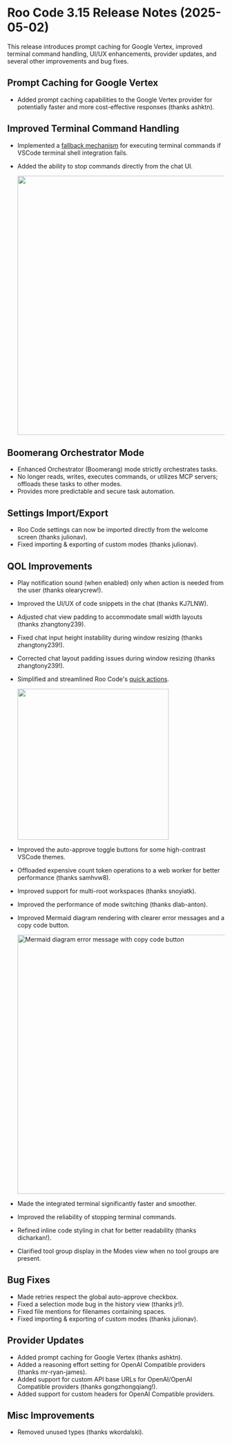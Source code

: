 # Roo Code 3.15 Release Notes (2025-05-02)

This release introduces prompt caching for Google Vertex, improved terminal command handling, UI/UX enhancements, provider updates, and several other improvements and bug fixes.

## Prompt Caching for Google Vertex

*   Added prompt caching capabilities to the Google Vertex provider for potentially faster and more cost-effective responses (thanks ashktn).

## Improved Terminal Command Handling

*   Implemented a [fallback mechanism](/features/shell-integration#command-execution-fallback) for executing terminal commands if VSCode terminal shell integration fails.
*   Added the ability to stop commands directly from the chat UI.

    <img src="/img/v3.15.0/v3.15.0-2.png" width="600" />

## Boomerang Orchestrator Mode

*   Enhanced Orchestrator (Boomerang) mode strictly orchestrates tasks.
*   No longer reads, writes, executes commands, or utilizes MCP servers; offloads these tasks to other modes.
*   Provides more predictable and secure task automation.

## Settings Import/Export

*   Roo Code settings can now be imported directly from the welcome screen (thanks julionav).
*   Fixed importing & exporting of custom modes (thanks julionav).

## QOL Improvements

*   Play notification sound (when enabled) only when action is needed from the user (thanks olearycrew!).
*   Improved the UI/UX of code snippets in the chat (thanks KJ7LNW).
*   Adjusted chat view padding to accommodate small width layouts (thanks zhangtony239).
*   Fixed chat input height instability during window resizing (thanks zhangtony239!).
*   Corrected chat layout padding issues during window resizing (thanks zhangtony239!).
*   Simplified and streamlined Roo Code's [quick actions](/features/code-actions).

    <img src="/img/v3.15/v3.15-1.png" width="350" />

*   Improved the auto-approve toggle buttons for some high-contrast VSCode themes.
*   Offloaded expensive count token operations to a web worker for better performance (thanks samhvw8).
*   Improved support for multi-root workspaces (thanks snoyiatk).
*   Improved the performance of mode switching (thanks dlab-anton).
*   Improved Mermaid diagram rendering with clearer error messages and a copy code button.

    <img src="/img/v3.15.2/v3.15.2.png" alt="Mermaid diagram error message with copy code button" width="600" />

*   Made the integrated terminal significantly faster and smoother.
*   Improved the reliability of stopping terminal commands.
*   Refined inline code styling in chat for better readability (thanks dicharkan!).
*   Clarified tool group display in the Modes view when no tool groups are present.

## Bug Fixes

*   Made retries respect the global auto-approve checkbox.
*   Fixed a selection mode bug in the history view (thanks jr!).
*   Fixed file mentions for filenames containing spaces.
*   Fixed importing & exporting of custom modes (thanks julionav).

## Provider Updates

*   Added prompt caching for Google Vertex (thanks ashktn).
*   Added a reasoning effort setting for OpenAI Compatible providers (thanks mr-ryan-james).
*   Added support for custom API base URLs for OpenAI/OpenAI Compatible providers (thanks gongzhongqiang!).
*   Added support for custom headers for OpenAI Compatible providers.

## Misc Improvements

*   Removed unused types (thanks wkordalski).